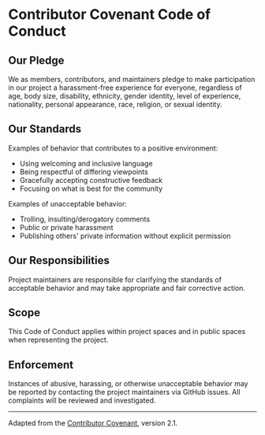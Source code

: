 # Contributor Covenant Code of Conduct

## Our Pledge

We as members, contributors, and maintainers pledge to make participation in our project a harassment-free experience for everyone, regardless of age, body size, disability, ethnicity, gender identity, level of experience, nationality, personal appearance, race, religion, or sexual identity.

## Our Standards

Examples of behavior that contributes to a positive environment:
- Using welcoming and inclusive language
- Being respectful of differing viewpoints
- Gracefully accepting constructive feedback
- Focusing on what is best for the community

Examples of unacceptable behavior:
- Trolling, insulting/derogatory comments
- Public or private harassment
- Publishing others' private information without explicit permission

## Our Responsibilities

Project maintainers are responsible for clarifying the standards of acceptable behavior and may take appropriate and fair corrective action.

## Scope

This Code of Conduct applies within project spaces and in public spaces when representing the project.

## Enforcement

Instances of abusive, harassing, or otherwise unacceptable behavior may be reported by contacting the project maintainers via GitHub issues. All complaints will be reviewed and investigated.

---

Adapted from the [Contributor Covenant](https://www.contributor-covenant.org), version 2.1.

